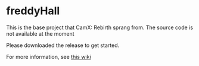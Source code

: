 # freddyHall

This is the base project that CamX: Rebirth sprang from. The source code is not available at the moment

Please downloaded the release to get started.

For more information, see [this wiki](https://psychon-dev-studios.github.io/software/wiki/cxr "CamX: Rebirth wiki page")
